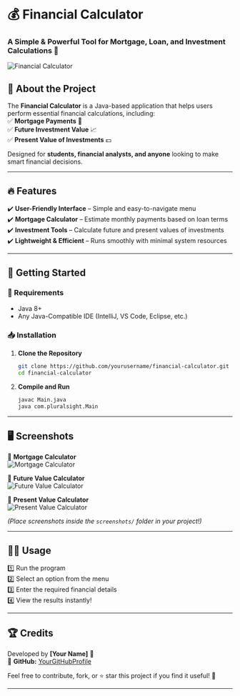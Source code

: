 # 💰 Financial Calculator  
### A Simple & Powerful Tool for Mortgage, Loan, and Investment Calculations 🚀  

![Financial Calculator](screenshots/banner.png)

## 📜 About the Project  
The **Financial Calculator** is a Java-based application that helps users perform essential financial calculations, including:  
✅ **Mortgage Payments** 🏡  
✅ **Future Investment Value** 📈  
✅ **Present Value of Investments** 💵  

Designed for **students, financial analysts, and anyone** looking to make smart financial decisions.  

---

## 🔥 Features  
✔️ **User-Friendly Interface** – Simple and easy-to-navigate menu  
✔️ **Mortgage Calculator** – Estimate monthly payments based on loan terms  
✔️ **Investment Tools** – Calculate future and present values of investments  
✔️ **Lightweight & Efficient** – Runs smoothly with minimal system resources  

---

## 🚀 Getting Started  
### 🔧 Requirements  
- Java 8+  
- Any Java-Compatible IDE (IntelliJ, VS Code, Eclipse, etc.)  

### 📥 Installation  
1. **Clone the Repository**  
   ```bash
   git clone https://github.com/yourusername/financial-calculator.git
   cd financial-calculator
   ```
2. **Compile and Run**  
   ```bash
   javac Main.java
   java com.pluralsight.Main
   ```

---

## 🖥️ Screenshots  
📸 **Mortgage Calculator**  
![Mortgage Calculator](screenshots/mortgage.png)  

📸 **Future Value Calculator**  
![Future Value Calculator](screenshots/future_value.png)  

📸 **Present Value Calculator**  
![Present Value Calculator](screenshots/present_value.png)  

*(Place screenshots inside the `screenshots/` folder in your project!)*  

---

## 👨‍💻 Usage  
1️⃣ Run the program  
2️⃣ Select an option from the menu  
3️⃣ Enter the required financial details  
4️⃣ View the results instantly!  

---

## 🏆 Credits  
Developed by **[Your Name]** 🎉  
🔗 **GitHub:** [YourGitHubProfile](https://github.com/yourusername)  

Feel free to contribute, fork, or ⭐ star this project if you find it useful! 🚀  

---
